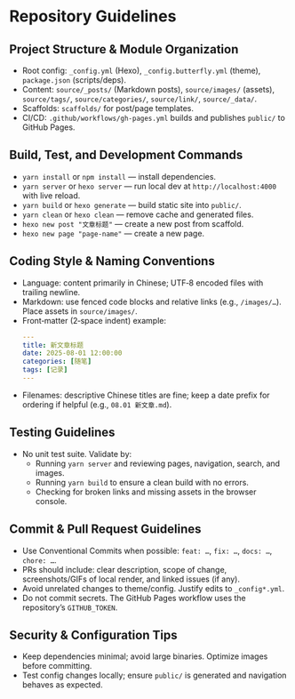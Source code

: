 # Repository Guidelines

## Project Structure & Module Organization
- Root config: `_config.yml` (Hexo), `_config.butterfly.yml` (theme), `package.json` (scripts/deps).
- Content: `source/_posts/` (Markdown posts), `source/images/` (assets), `source/tags/`, `source/categories/`, `source/link/`, `source/_data/`.
- Scaffolds: `scaffolds/` for post/page templates.
- CI/CD: `.github/workflows/gh-pages.yml` builds and publishes `public/` to GitHub Pages.

## Build, Test, and Development Commands
- `yarn install` or `npm install` — install dependencies.
- `yarn server` or `hexo server` — run local dev at `http://localhost:4000` with live reload.
- `yarn build` or `hexo generate` — build static site into `public/`.
- `yarn clean` or `hexo clean` — remove cache and generated files.
- `hexo new post "文章标题"` — create a new post from scaffold.
- `hexo new page "page-name"` — create a new page.

## Coding Style & Naming Conventions
- Language: content primarily in Chinese; UTF‑8 encoded files with trailing newline.
- Markdown: use fenced code blocks and relative links (e.g., `/images/…`). Place assets in `source/images/`.
- Front‑matter (2‑space indent) example:
  ```yaml
  ---
  title: 新文章标题
  date: 2025-08-01 12:00:00
  categories: [随笔]
  tags: [记录]
  ---
  ```
- Filenames: descriptive Chinese titles are fine; keep a date prefix for ordering if helpful (e.g., `08.01 新文章.md`).

## Testing Guidelines
- No unit test suite. Validate by:
  - Running `yarn server` and reviewing pages, navigation, search, and images.
  - Running `yarn build` to ensure a clean build with no errors.
  - Checking for broken links and missing assets in the browser console.

## Commit & Pull Request Guidelines
- Use Conventional Commits when possible: `feat: …`, `fix: …`, `docs: …`, `chore: …`.
- PRs should include: clear description, scope of change, screenshots/GIFs of local render, and linked issues (if any).
- Avoid unrelated changes to theme/config. Justify edits to `_config*.yml`.
- Do not commit secrets. The GitHub Pages workflow uses the repository’s `GITHUB_TOKEN`.

## Security & Configuration Tips
- Keep dependencies minimal; avoid large binaries. Optimize images before committing.
- Test config changes locally; ensure `public/` is generated and navigation behaves as expected.
